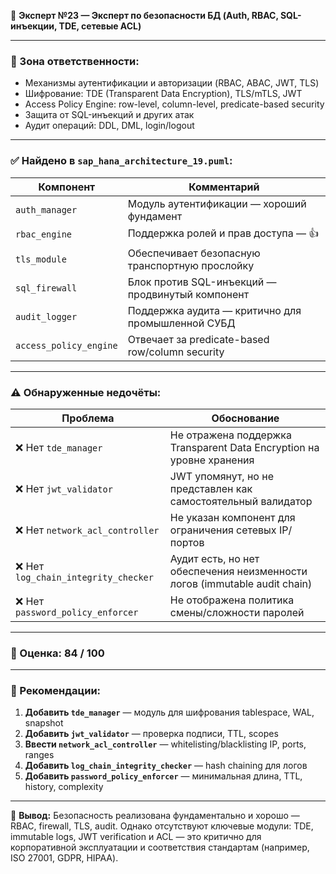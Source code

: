🔐 **Эксперт №23 — Эксперт по безопасности БД (Auth, RBAC, SQL-инъекции, TDE, сетевые ACL)**

---

### 🎯 Зона ответственности:

* Механизмы аутентификации и авторизации (RBAC, ABAC, JWT, TLS)
* Шифрование: TDE (Transparent Data Encryption), TLS/mTLS, JWT
* Access Policy Engine: row-level, column-level, predicate-based security
* Защита от SQL-инъекций и других атак
* Аудит операций: DDL, DML, login/logout

---

### ✅ Найдено в `sap_hana_architecture_19.puml`:

| Компонент              | Комментарий                                       |
| ---------------------- | ------------------------------------------------- |
| `auth_manager`         | Модуль аутентификации — хороший фундамент         |
| `rbac_engine`          | Поддержка ролей и прав доступа — 👍               |
| `tls_module`           | Обеспечивает безопасную транспортную прослойку    |
| `sql_firewall`         | Блок против SQL-инъекций — продвинутый компонент  |
| `audit_logger`         | Поддержка аудита — критично для промышленной СУБД |
| `access_policy_engine` | Отвечает за predicate-based row/column security   |

---

### ⚠️ Обнаруженные недочёты:

| Проблема                            | Обоснование                                                               |
| ----------------------------------- | ------------------------------------------------------------------------- |
| ❌ Нет `tde_manager`                 | Не отражена поддержка Transparent Data Encryption на уровне хранения      |
| ❌ Нет `jwt_validator`               | JWT упомянут, но не представлен как самостоятельный валидатор             |
| ❌ Нет `network_acl_controller`      | Не указан компонент для ограничения сетевых IP/портов                     |
| ❌ Нет `log_chain_integrity_checker` | Аудит есть, но нет обеспечения неизменности логов (immutable audit chain) |
| ❌ Нет `password_policy_enforcer`    | Не отображена политика смены/сложности паролей                            |

---

### 💯 Оценка: **84 / 100**

---

### 🔧 Рекомендации:

1. **Добавить `tde_manager`** — модуль для шифрования tablespace, WAL, snapshot
2. **Добавить `jwt_validator`** — проверка подписи, TTL, scopes
3. **Ввести `network_acl_controller`** — whitelisting/blacklisting IP, ports, ranges
4. **Добавить `log_chain_integrity_checker`** — hash chaining для логов
5. **Добавить `password_policy_enforcer`** — минимальная длина, TTL, history, complexity

---

🔐 **Вывод:** Безопасность реализована фундаментально и хорошо — RBAC, firewall, TLS, audit. Однако отсутствуют ключевые модули: TDE, immutable logs, JWT verification и ACL — это критично для корпоративной эксплуатации и соответствия стандартам (например, ISO 27001, GDPR, HIPAA).
